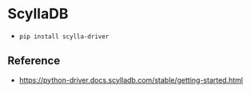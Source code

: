 # ScyllaDB

- `pip install scylla-driver`

## Reference

- https://python-driver.docs.scylladb.com/stable/getting-started.html
